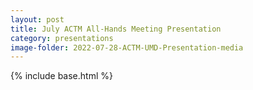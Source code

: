 ```yaml
---
layout: post
title: July ACTM All-Hands Meeting Presentation
category: presentations
image-folder: 2022-07-28-ACTM-UMD-Presentation-media
---
```

{% include base.html %}
<div id="adobe-dc-view" style="height: 576px; width: 800px;"></div>
<script src="https://documentcloud.adobe.com/view-sdk/viewer.js"></script>
<script type="text/javascript">
  document.addEventListener("adobe_dc_view_sdk.ready", function(){
    var adobeDCView = new AdobeDC.View({clientId: "fb1b04b20faa4b3c81d632bd8a00270e", divId: "adobe-dc-view"});
    adobeDCView.previewFile({
      content:{location: {url: "{{base}}/images/{{page.image-folder}}/darpa_actm_vsv_presentation_July28_22.pdf"}},
      metaData:{ fileName: "darpa_actm_vsv_presentation_July28_22.pdf" }
    }, {embedMode: "SIZED_CONTAINER"});
  });
</script>
